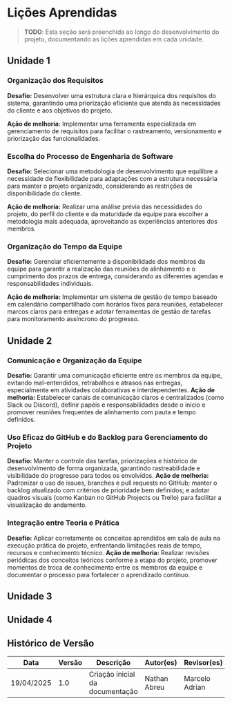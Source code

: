 # Lições Aprendidas

> **TODO**: Esta seção será preenchida ao longo do desenvolvimento do projeto, documentando as lições aprendidas em cada unidade.

## Unidade 1

### Organização dos Requisitos
**Desafio:** Desenvolver uma estrutura clara e hierárquica dos requisitos do sistema, garantindo uma priorização eficiente que atenda às necessidades do cliente e aos objetivos do projeto.

**Ação de melhoria:** Implementar uma ferramenta especializada em gerenciamento de requisitos para facilitar o rastreamento, versionamento e priorização das funcionalidades.

### Escolha do Processo de Engenharia de Software
**Desafio:** Selecionar uma metodologia de desenvolvimento que equilibre a necessidade de flexibilidade para adaptações com a estrutura necessária para manter o projeto organizado, considerando as restrições de disponibilidade do cliente.

**Ação de melhoria:** Realizar uma análise prévia das necessidades do projeto, do perfil do cliente e da maturidade da equipe para escolher a metodologia mais adequada, aproveitando as experiências anteriores dos membros.

### Organização do Tempo da Equipe
**Desafio:** Gerenciar eficientemente a disponibilidade dos membros da equipe para garantir a realização das reuniões de alinhamento e o cumprimento dos prazos de entrega, considerando as diferentes agendas e responsabilidades individuais.

**Ação de melhoria:** Implementar um sistema de gestão de tempo baseado em calendário compartilhado com horários fixos para reuniões, estabelecer marcos claros para entregas e adotar ferramentas de gestão de tarefas para monitoramento assíncrono do progresso.

## Unidade 2
### Comunicação e Organização da Equipe
**Desafio:** Garantir uma comunicação eficiente entre os membros da equipe, evitando mal-entendidos, retrabalhos e atrasos nas entregas, especialmente em atividades colaborativas e interdependentes.
**Ação de melhoria:** Estabelecer canais de comunicação claros e centralizados (como Slack ou Discord), definir papéis e responsabilidades desde o início e promover reuniões frequentes de alinhamento com pauta e tempo definidos.

### Uso Eficaz do GitHub e do Backlog para Gerenciamento do Projeto
**Desafio:** Manter o controle das tarefas, priorizações e histórico de desenvolvimento de forma organizada, garantindo rastreabilidade e visibilidade do progresso para todos os envolvidos.
**Ação de melhoria:** Padronizar o uso de issues, branches e pull requests no GitHub; manter o backlog atualizado com critérios de prioridade bem definidos; e adotar quadros visuais (como Kanban no GitHub Projects ou Trello) para facilitar a visualização do andamento.
### Integração entre Teoria e Prática
**Desafio:** Aplicar corretamente os conceitos aprendidos em sala de aula na execução prática do projeto, enfrentando limitações reais de tempo, recursos e conhecimento técnico.
**Ação de melhoria:** Realizar revisões periódicas dos conceitos teóricos conforme a etapa do projeto, promover momentos de troca de conhecimento entre os membros da equipe e documentar o processo para fortalecer o aprendizado contínuo.

## Unidade 3

## Unidade 4

## Histórico de Versão

| Data       | Versão | Descrição                       | Autor(es)      | Revisor(es) |
| ---------- | ------ | ------------------------------- | -------------- | ----------- |
| 19/04/2025 | 1.0    | Criação inicial da documentação | Nathan Abreu | Marcelo Adrian |
